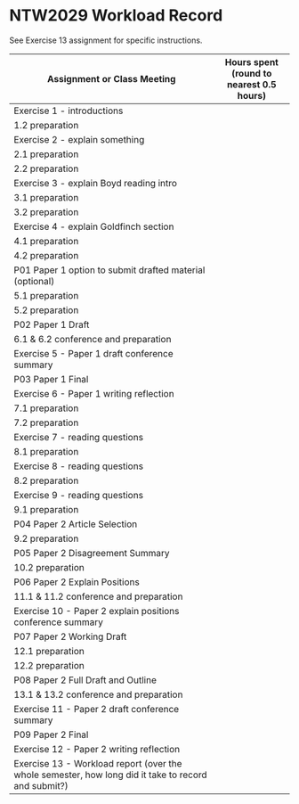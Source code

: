 # NTW2029 Workload Record

See Exercise 13 assignment for specific instructions.

| Assignment or Class Meeting | Hours spent<br>(round to nearest 0.5 hours) |
|-----------------------------|-----------------------------------------------------------------|
| Exercise 1 - introductions | |
| 1.2 preparation | |
| Exercise 2 - explain something | |
| 2.1 preparation | |
| 2.2 preparation | |
| Exercise 3 - explain Boyd reading intro | |
| 3.1 preparation | |
| 3.2 preparation | |
| Exercise 4 - explain Goldfinch section | |
| 4.1 preparation | |
| 4.2 preparation | |
| P01 Paper 1 option to submit drafted material (optional) | |
| 5.1 preparation | |
| 5.2 preparation | |
| P02 Paper 1 Draft | |
| 6.1 & 6.2 conference and preparation | |
| Exercise 5 - Paper 1 draft conference summary | |
| P03 Paper 1 Final | |
| Exercise 6 - Paper 1 writing reflection | |
| 7.1 preparation | |
| 7.2 preparation | |
| Exercise 7 - reading questions | |
| 8.1 preparation | |
| Exercise 8 - reading questions | |
| 8.2 preparation | |
| Exercise 9 - reading questions | |
| 9.1 preparation | |
| P04 Paper 2 Article Selection | |
| 9.2 preparation | |
| P05 Paper 2 Disagreement Summary | |
| 10.2 preparation | |
| P06 Paper 2 Explain Positions | |
| 11.1 & 11.2 conference and preparation | |
| Exercise 10 - Paper 2 explain positions conference summary | |
| P07 Paper 2 Working Draft | |
| 12.1 preparation | |
| 12.2 preparation | |
| P08 Paper 2 Full Draft and Outline | |
| 13.1 & 13.2 conference and preparation | |
| Exercise 11 - Paper 2 draft conference summary | |
| P09 Paper 2 Final | |
| Exercise 12 - Paper 2 writing reflection | |
| Exercise 13 - Workload report (over the whole semester, how long did it take to record and submit?) | |

